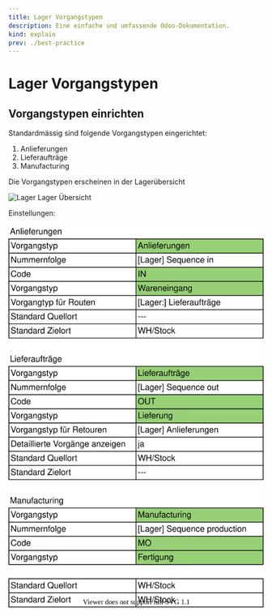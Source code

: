 ```yaml
---
title: Lager Vorgangstypen
description: Eine einfache und umfassende Odoo-Dokumentation.
kind: explain
prev: ./best-practice
---
```


# Lager Vorgangstypen

## Vorgangstypen einrichten

Standardmässig sind folgende Vorgangstypen eingerichtet:

1. Anlieferungen
2. Lieferaufträge
3. Manufacturing

Die Vorgangstypen erscheinen in der Lagerübersicht

![Lager Lager Übersicht](attachments/Lager%20Lager%20Übersicht.png)

Einstellungen:

![Lager Vorgangstypen](attachments/Lager%20Vorgangstypen.svg)

